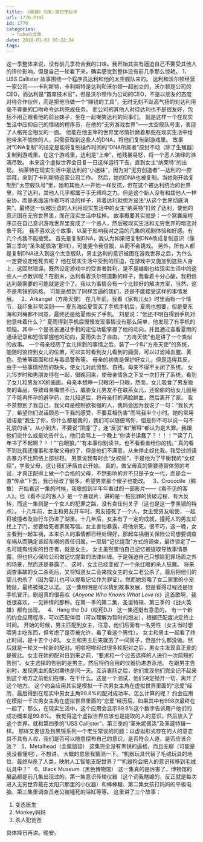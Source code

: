 ```yaml
---
title: 《黑镜》归来-第四季短评
url: 1770.html
id: 1770
categories:
  - huhuの文章
date: 2018-01-03 00:32:24
tags:
---
```


这一季整体来说，没有前几季符合我的口味。我开始其实有逼迫自己不要受其他人的评价影响，但是自己一轮看下来，确实感觉到整体没有前几季那么惊艳。 1、USS Callister 故事围绕一个程序员达利和他的太空舰队来的。 达利和沃尔顿经营一家公司——卡利斯特，卡利斯特是达利和沃尔顿一起创立的，沃尔顿是公司的CEO，而达利是“首席技术官”，但是沃尔顿作为公司的CEO，不是以朋友的态度对待合作伙伴，而是把他当做一个“赚钱的工具”，无时无刻不趾高气扬的对达利用毫不尊重的口吻命令达利完成任务。 而公司的其他人对待达利也不是很友好，包括不用正眼看他的前台妹子，坐在一起嘲笑达利的同事们。 就是这样一个在现实生活中压抑自己的情绪的程序员，在他的“无穷游戏世界”——太空舰队号里，表现了人格完全相反的一面。 他能在他主宰的世界里尽情折磨着那些在现实生活中给他带来不愉快的人，只需获取到这些人的DNA，将他们复制到游戏里。 故事对“DNA复制”的设定是能将复制操作时间的“DNA所属者”原封不动（除了生殖器）复制到游戏里。在这个游戏里，达利是“上帝”，他残暴易怒，将一个恶人演绎的淋漓尽致。 本来这个虚拟世界会日复一日这样运行下去，直到女主“纳莱特”的出现。 纳莱特在现实生活中是达利的“小迷妹”，因为对“无穷创造者”—达利的一腔崇拜，来到了卡利斯特这家公司工作。 然后，她的DNA也被复制。当她刚开始复制到“太空舰队号”里，她和其他人一开始一样反抗，但在这个被达利统治的世界里，除了达利，其他人几乎都属于手无缚鸡之力。但是这个新人没有和其他人一样妥协，而是表面装作乖巧听话的样子，背着达利就想方设法“从这个世界彻底消失”。最终这一伙被压迫的人利用现实生活中的女主“纳莱特”打败了达利，使他的意识困在无穷世界里，而在现实生活中挂掉。 故事概要其实就是：一个窝囊废程序员在自己意识游戏世界里变成了一个恶人，然后被现实生活和无穷世界的暗恋对象干死。 我不喜欢这个故事，以至于影响我对之后的几集的观剧体验和好感。有几个点我不能接受。 首先是复制DNA，我认为如果把复制DNA改成复制意识（像第三季的“圣朱妮佩洛”那样），可能更令我信服，从而不会跳戏。 另外，所有人都是复制DNA进入到这个太空舰队，男主达利的意识被困在游戏世界之后，为什么一定要设定他死去呢？ 他在现实生活中受到的压迫，在游戏中又施加到这些人身上，这固然错误。既然设定游戏中的受害者胜利，是不是编剧也给现实生活中的这些人一点教训呢？在剧末，达利看着沃尔顿道歉的样子，我看着十分心酸，我相信达利最需要的可能就是这个了。我以为事情会有一个比较好的解决方案，当然，这不是黑镜的风格。 可能是想到了同样苦逼的我们，还是不能接受这样的事情发展。   2、Arkangel（方舟天使） 在几年前，我看《家有儿女》时里面有一个情节，我印象非常深刻—— 夏东海给夏雪买了手机手机后，夏雨也想要，但是夏东海和刘梅都不同意，最终还是给夏雨买了手机。 刘星说：“他还不明白得到手机对他意味着什么？” 夏雨得到手机后慢慢发现事情没有那么简单，他发现了有手机的烦恼。其中一个是爸爸通过手机的定位功能掌握了他的动向，并且通过查看夏雨的通话记录和短信掌握他的动向，夏雨失去了自由。 “方舟天使”也是讲了一个类似的故事。 一个母亲经历了女儿摔到的事情之后，装了一个叫“方舟天使”的系统，能随时监控到女儿的位置，可以实时看到女儿看到的画面，可以过滤掉血腥、黄色、恐怖等画面和给与毒品警告等。 母亲的初衷是保护好女儿，但是适得其反，由于一些事情经历的缺失，使女儿对此愤怒、自残。母亲不得不关闭了系统。 女儿15岁时和男朋友待在一起，很晚回来，使母亲情急之下又一次打开了系统，看到了女儿和男友XX的画面。母亲本想睁一只眼闭一只眼，然而，女儿吸食了男友贩卖的毒品，导致母亲悔恨不已，威胁女儿男友不在联系女儿，还偷偷的给女儿服用了不能再怀孕的避孕药，女儿知道后，将母亲打的满脸鲜血，然后离开了家。 我不禁想到了我自己，我父母是控制欲极强的人，我妈会因为我说了一句：“我长大了，希望你们说话顾忌一下我的感受，不要互相伤害”而骂我半个小时。她的常用话语是“我生了你，你什么都是我的，我们可以随便骂你，但是你不可以说一句不礼貌的话”。从小到大，不要说“顶撞”了，连“反驳”和“解释”都认为是大罪。我跟他们说什么或是劝告什么，他们会骂上一个晚上“你读书读蠢了？！！！”“读了几年书了不起啊？！！”“白眼狼。”“有本事你别读书，也不看看谁给你的钱。” 真的看不到比我还懂事和孝敬父母的了，但是他们不满意，从未停止奴化我。我受过的语言暴力不比网络上那些轻。 男票说我有时会“女权癌”，于是他为了平衡我的“女权癌”，学我父母，这让我们矛盾由此开始。 真的，做父母真的需要德智体劳的考试，才真正配得上做一个合格的父母，不然影响的并不只是子女一代，而是会一直“传承”下去，我已经改了很多，希望男票那个傻子也能改。   3、Crocodile（鳄鱼） 开始看这一集的时候，我联想到半年年看过的一部影片——《看不见的客人》。但《看不见的客人》是一个悬疑片，讲的是一桩犯罪的侦破过程，有大反转，而这一集则是一个女人的犯罪之路，没有卖任何关子（这也是这一季黑镜的特点）。 十几年前，女主和男友开车时，男友撞死了一个人，女主受男友唆使，一起将被撞者及自行车扔进了湖里。十几年后，女主有了一定的成就，撞死人的男友却找上了门，想要给死者家属写信。女主害怕暴露，将他杀死。很不巧，这一晚，女主看到一起车祸，本来杀人的事情都已经处理好，那起车祸相关保险公司想要调查车祸从而确定该起车祸的责任归属。一层层“记忆提取”方式的调查，最终锁定了一名可能有线索的目击者，就是女主。 女主虽然害怕自己记忆被提取导致事情暴露，但也担心保险公司做记忆提取的法律纠缠。于是强迫自己只想除犯罪场面之外的场景，然而还是暴露了。 这时，女主已经变成了一个杀红眼的杀人狂魔。 将来调查事故的女二杀死后，又将知道女二会来找女主的女二老公杀了。最后把他们的婴儿也杀了（因为婴儿也可以提取记忆作为罪证）。然而她忽略了女二家里的小宠物鼠，最终被绳之以法。 这一集明明是可以猜到故事发展，但是看得过程还是很手机冒汗。剧组真的很喜欢《_Anyone Who Knows What Love Is_》这首歌啊，我也很喜欢，一见钟情的那种。在第一季的第二集、圣诞特辑、第三季的《战火英雄》都有出现。   4、Hang the DJ（绞死DJ） 这一集还挺有意思的。 有一个新的约会应用程序，可以匹配伴侣（可以理解为暂时的炮友），根据匹配度决定终止时间。 开始的时候，男主匹配到女主，注意，他们后面有一名男性（女主当时想喂男主吃东西，但考虑了是否被允许，看了看这个男性）。 女主和男主一起看了终止时间，是十五个小时。 女主和男主后来就去了一间房子，但是什么都没做。然后就是一轮又一轮新的配对。吧啦吧啦经过很多轮配对之后，男女主发现真正爱的是彼此。女主在她的配对日到来之前，“要求和一个过去选择的人进行一次简短的告别”。女主选择的告别的是男主，然后将约会用的仪器扔进游泳池。 在跟男主告别时，发现男主的配对期也是同一天。互诉衷肠之后，他们发现他们完全记不起来到这个地方之前他们在哪、在干什么。这是一个测试，他们决定抛开一切、离开了这个地方。 这个约会应用其实是模拟一千次男女主角在虚拟世界里面的“恋爱”经历，最后得到在现实中男女主角99.8%的配对成功率。怎么计算的呢？ 约会应用在模拟一千次男女主角在虚拟世界里面的“恋爱”经历后，如果其中有998次最终在一起了，那么，在现实生活中，这个应用会显示99.8%这个数字告诉用户他们的成功概率是99.8%。 我觉得这个虚拟世界应该也是提取的人的意识，然后放入了这个世界。就和第四季的“USS Callister”、第三季的“圣朱妮佩洛”及圣诞特辑一样。 那样又要提及到黑镜系列一个老生常谈的问题：以虚拟形式存在的人的意志具不具有人权，我们是否可以随意摆布自己的意识，是否符合人道，是否应该合法？   5、Metalhead（金属脑袋） 这集完全没有黑镜的逼格，而且无聊（可能是我没看懂吧），不想讲。 大概的意思我猜测一下。“机器玩具代替了毛绒玩具的地位，最终AI杀了人类，映射人工智能支配世界？”“机器狗会把人的意识转移到毛绒玩具中？”   6、Black Museum（黑色博物馆） 这一集真的是厉害了。博物馆的展品都是前几集出现过的，第一集意识传输仪器（这个词我瞎编的，反正就是每次进入无穷世界戴在太阳穴那里的小仪器）和棒棒糖、第二集女孩打妈妈的平板电脑、第三集里调查员老公被锤死的浴缸等等。 这里讲了三个故事：

1.  变态医生
2.  Monkey妈妈
3.  杀人犯爸爸

具体择日再讲。晚安。